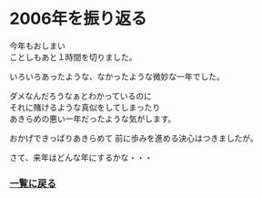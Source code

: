 2006年を振り返る
===

今年もおしまい  
ことしもあと１時間を切りました。  

いろいろあったような、なかったような微妙な一年でした。

ダメなんだろうなぁとわかっているのに  
それに賭けるような真似をしてしまったり  
あきらめの悪い一年だったような気がします。

おかげできっぱりあきらめて
前に歩みを進める決心はつきましたが。

さて、来年はどんな年にするかな・・・

### [一覧に戻る](README.md)

